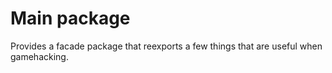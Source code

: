 # Main package
Provides a facade package that reexports a few things that are useful when gamehacking.